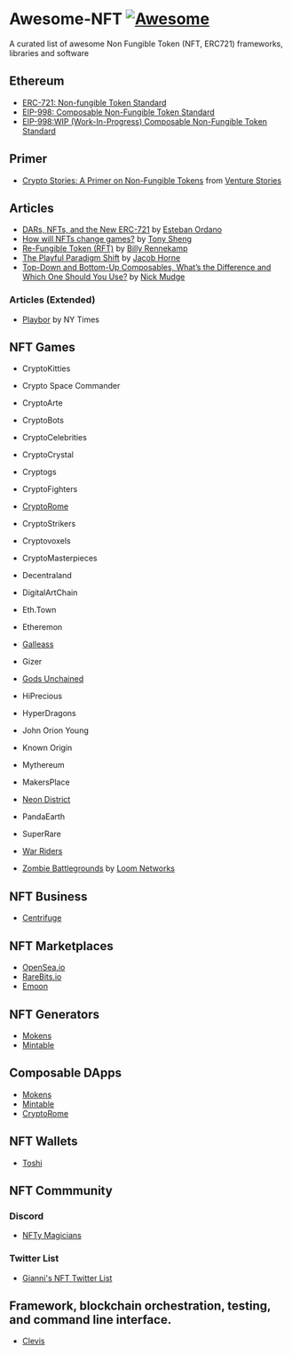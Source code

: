 # Awesome-NFT [![Awesome](https://cdn.rawgit.com/sindresorhus/awesome/d7305f38d29fed78fa85652e3a63e154dd8e8829/media/badge.svg)](https://github.com/sindresorhus/awesome)
A curated list of awesome Non Fungible Token (NFT, ERC721) frameworks, libraries and software

## Ethereum
- [ERC-721: Non-fungible Token Standard](https://github.com/ethereum/eips/issues/721)
- [EIP-998: Composable Non-Fungible Token Standard](https://eips.ethereum.org/EIPS/eip-998)
- [EIP-998:WIP (Work-In-Progress) Composable Non-Fungible Token Standard](https://github.com/mattlockyer/composables-998) 

## Primer
- [Crypto Stories: A Primer on Non-Fungible Tokens](https://www.spreaker.com/user/10197011/amitt-mahajan-tony-sheng) from [Venture Stories](https://www.spreaker.com/show/venture-stories)

## Articles
- [DARs, NFTs, and the New ERC-721](https://blog.decentraland.org/dars-nfts-and-the-new-erc-721-132a705eab42) by [Esteban Ordano](https://blog.decentraland.org/@eordano)
- [How will NFTs change games?](https://blog.decentraland.org/how-will-nfts-change-games-627d291dc50c) by [Tony Sheng](https://blog.decentraland.org/@tonysheng)
- [Re-Fungible Token (RFT)](https://medium.com/@billyrennekamp/re-fungible-token-rft-297003592769) by [Billy Rennekamp](https://medium.com/@billyrennekamp)
- [The Playful Paradigm Shift](https://blog.coinbase.com/the-playful-paradigm-shift-4bf35d9d1d11) by [Jacob Horne](https://blog.coinbase.com/@jacobscott)
- [Top-Down and Bottom-Up Composables, What’s the Difference and Which One Should You Use?](https://hackernoon.com/top-down-and-bottom-up-composables-whats-the-difference-and-which-one-should-you-use-db939f6acf1d) by [Nick Mudge](https://hackernoon.com/@mudgen)

### Articles (Extended)
- [Playbor](https://schott.blogs.nytimes.com/2010/03/12/playbor/) by NY Times

## NFT Games
- CryptoKitties

- Crypto Space Commander
- CryptoArte
- CryptoBots
- CryptoCelebrities
- CryptoCrystal
- Cryptogs
- CryptoFighters
- [CryptoRome](https://www.cryptorome.io/)
- CryptoStrikers
- Cryptovoxels
- CryptoMasterpieces
- Decentraland
- DigitalArtChain
- Eth.Town
- Etheremon
- [Galleass](https://austingriffith.com/portfolio/galleass/)
- Gizer
- [Gods Unchained](https://t.co/UmGG9FzqQB)
- HiPrecious
- HyperDragons
- John Orion Young
- Known Origin
- Mythereum
- MakersPlace
- [Neon District](https://twitter.com/neondistrictRPG)
- PandaEarth
- SuperRare
- [War Riders](https://warriders.com/)
- [Zombie Battlegrounds](https://loom.games/) by [Loom Networks](https://loomx.io)

## NFT Business
- [Centrifuge](http://www.centrifuge.io/)

## NFT Marketplaces
- [OpenSea.io](https://opensea.io/)
- [RareBits.io](http://rarebits.io/)
- [Emoon](https://www.emoon.io/)

## NFT Generators
- [Mokens](https://mokens.io/)
- [Mintable](https://mintable.app/)

## Composable DApps
- [Mokens](https://mokens.io/)
- [Mintable](https://mintable.app/)
- [CryptoRome](https://www.cryptorome.io/)

## NFT Wallets
- [Toshi](http://www.toshi.org/)

## NFT Commmunity

### Discord 
- [NFTy Magicians](https://discord.gg/gNSWat)

### Twitter List
- [Gianni's NFT Twitter List](https://twitter.com/GianniDalerta/lists/nft)

## Framework, blockchain orchestration, testing, and command line interface.
- [Clevis](https://github.com/austintgriffith/clevis)
